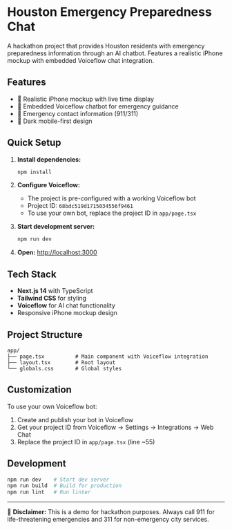 # Houston Emergency Preparedness Chat

A hackathon project that provides Houston residents with emergency preparedness information through an AI chatbot. Features a realistic iPhone mockup with embedded Voiceflow chat integration.

## Features

- 📱 Realistic iPhone mockup with live time display
- 🤖 Embedded Voiceflow chatbot for emergency guidance
- 🚨 Emergency contact information (911/311)
- 🌙 Dark mobile-first design

## Quick Setup

1. **Install dependencies:**
   ```bash
   npm install
   ```

2. **Configure Voiceflow:**
   - The project is pre-configured with a working Voiceflow bot
   - Project ID: `68bdc519d1715034556f9461`
   - To use your own bot, replace the project ID in `app/page.tsx`

3. **Start development server:**
   ```bash
   npm run dev
   ```

4. **Open:** [http://localhost:3000](http://localhost:3000)

## Tech Stack

- **Next.js 14** with TypeScript
- **Tailwind CSS** for styling  
- **Voiceflow** for AI chat functionality
- Responsive iPhone mockup design

## Project Structure

```
app/
├── page.tsx          # Main component with Voiceflow integration
├── layout.tsx        # Root layout
└── globals.css       # Global styles
```

## Customization

To use your own Voiceflow bot:
1. Create and publish your bot in Voiceflow
2. Get your project ID from Voiceflow → Settings → Integrations → Web Chat
3. Replace the project ID in `app/page.tsx` (line ~55)

## Development

```bash
npm run dev    # Start dev server
npm run build  # Build for production
npm run lint   # Run linter
```

---

🚨 **Disclaimer:** This is a demo for hackathon purposes. Always call 911 for life-threatening emergencies and 311 for non-emergency city services.
